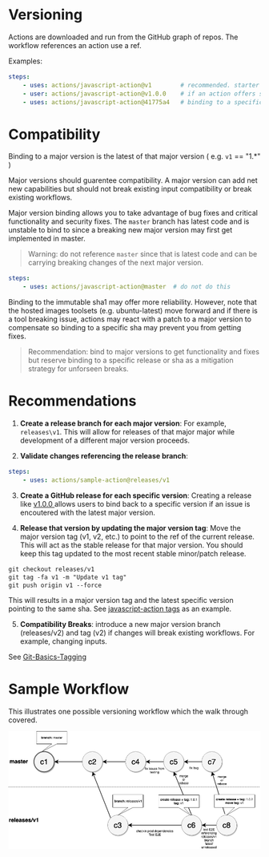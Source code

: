 # Versioning

Actions are downloaded and run from the GitHub graph of repos.  The workflow references an action use a ref.

Examples:

```yaml
steps:
    - uses: actions/javascript-action@v1        # recommended. starter workflows use this
    - user: actions/javascript-action@v1.0.0    # if an action offers specific releases 
    - uses: actions/javascript-action@41775a4   # binding to a specific sha 
```

# Compatibility

Binding to a major version is the latest of that major version ( e.g. `v1` == "1.*" )

Major versions should guarentee compatibility.  A major version can add net new capabilities but should not break existing input compatibility or break existing workflows. 

Major version binding allows you to take advantage of bug fixes and critical functionality and security fixes.  The `master` branch has latest code and is unstable to bind to since a breaking new major version may first get implemented in master.  

> Warning: do not reference `master` since that is latest code and can be carrying breaking changes of the next major version.

```yaml
steps:
    - uses: actions/javascript-action@master  # do not do this
```

Binding to the immutable sha1 may offer more reliability.  However, note that the hosted images toolsets (e.g. ubuntu-latest) move forward and if there is a tool breaking issue, actions may react with a patch to a major version to compensate so binding to a specific sha may prevent you from getting fixes.

> Recommendation: bind to major versions to get functionality and fixes but reserve binding to a specific release or sha as a mitigation strategy for unforseen breaks. 

# Recommendations

1. **Create a release branch for each major version**: For example, `releases\v1`.  This will allow for releases of that major major while development of a different major version proceeds.

2. **Validate changes referencing the release branch**:  

```yaml
steps:
    - uses: actions/sample-action@releases/v1
```

3. **Create a GitHub release for each specific version**: Creating a release like [ v1.0.0 ](https://github.com/actions/javascript-action/releases/tag/v1.0.0) allows users to bind back to a specific version if an issue is encoutered with the latest major version. 

4. **Release that version by updating the major version tag**: Move the major version tag (v1, v2, etc.) to point to the ref of the current release. This will act as the stable release for that major version. You should keep this tag updated to the most recent stable minor/patch release.

```
git checkout releases/v1
git tag -fa v1 -m "Update v1 tag"
git push origin v1 --force
```

This will results in a major version tag and the latest specific version pointing to the same sha.  See [javascript-action tags](https://github.com/actions/javascript-action/tags) as an example.

5. **Compatibility Breaks**:  introduce a new major version branch (releases/v2) and tag (v2) if changes will break existing workflows.  For example, changing inputs.

See [Git-Basics-Tagging](https://git-scm.com/book/en/v2/Git-Basics-Tagging)

# Sample Workflow

This illustrates one possible versioning workflow which the walk through covered.

![versioning](assets/action-releases.png)
